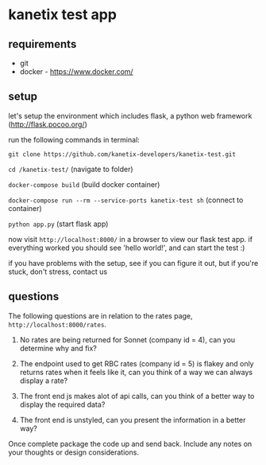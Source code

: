 # kanetix test app


## requirements

* git
* docker - https://www.docker.com/

## setup

let's setup the environment which includes flask, a python web framework (http://flask.pocoo.org/)

run the following commands in terminal:

`git clone https://github.com/kanetix-developers/kanetix-test.git`

`cd /kanetix-test/` (navigate to folder)

`docker-compose build` (build docker container)

`docker-compose run --rm --service-ports kanetix-test sh`	(connect to container)

`python app.py` (start flask app)

now visit `http://localhost:8000/` in a browser to view our flask test app.
if everything worked you should see 'hello world!', and can start the test :)

if you have problems with the setup, see if you can figure it out, but if you're stuck, don't stress, contact us

## questions

The following questions are in relation to the rates page, `http://localhost:8000/rates`.

1. No rates are being returned for Sonnet (company id = 4), can you determine why and fix?

2. The endpoint used to get RBC rates (company id = 5) is flakey and only returns rates when it feels like it, can you think of a way we can always display a rate?

3. The front end js makes alot of api calls, can you think of a better way to display the required data?

4. The front end is unstyled, can you present the information in a better way?

Once complete package the code up and send back. Include any notes on your thoughts or design considerations.
